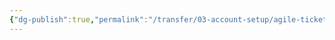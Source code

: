 ```yaml
---
{"dg-publish":true,"permalink":"/transfer/03-account-setup/agile-ticketing/post-setup-tasks/"}
---
```


